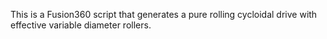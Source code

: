 This is a Fusion360 script that generates a pure rolling cycloidal drive with effective variable diameter rollers.
